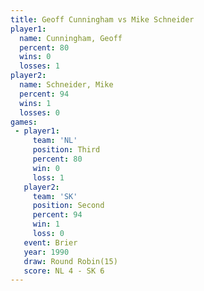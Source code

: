 ```yaml
---
title: Geoff Cunningham vs Mike Schneider
player1:                 
  name: Cunningham, Geoff
  percent: 80            
  wins: 0                
  losses: 1              
player2:                 
  name: Schneider, Mike  
  percent: 94            
  wins: 1                
  losses: 0              
games:
 - player1:         
     team: 'NL'     
     position: Third
     percent: 80    
     win: 0         
     loss: 1        
   player2:          
     team: 'SK'      
     position: Second
     percent: 94     
     win: 1          
     loss: 0         
   event: Brier         
   year: 1990           
   draw: Round Robin(15)
   score: NL 4 - SK 6   
---
```


